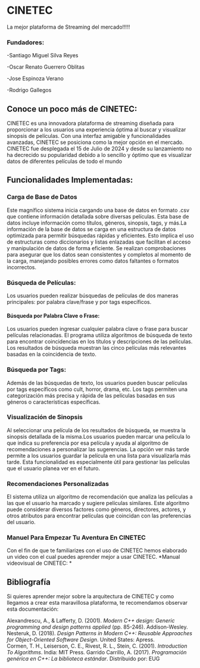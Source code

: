 # CINETEC
La mejor plataforma de Streaming del mercado!!!!!
### Fundadores:
-Santiago Miguel Silva Reyes

-Oscar Renato Guerrero Oblitas

-Jose Espinoza Verano

-Rodrigo Gallegos

## Conoce un poco más de CINETEC:
CINETEC es una innovadora plataforma de streaming diseñada para proporcionar a los usuarios una experiencia óptima al buscar y visualizar sinopsis de películas. Con una interfaz amigable y funcionalidades avanzadas, CINETEC se posiciona como la mejor opción en el mercado. CINETEC fue desplegada el 15 de Julio de 2024 y desde su lanzamiento no ha decrecido su popularidad debido a lo sencillo y óptimo que es visualizar datos de diferentes películas de todo el mundo 

## Funcionalidades Implementadas:

### Carga de Base de Datos 
Este magnífico sistema inicia cargando una base de datos en formato .csv que contiene información detallada sobre diversas películas. Esta base de datos incluye información como títulos, géneros, sinopsis, tags, y más.La información de la base de datos se carga en una estructura de datos optimizada para permitir búsquedas rápidas y eficientes. Esto implica el uso de estructuras como diccionarios y listas enlazadas que facilitan el acceso y manipulación de datos de forma eficiente. Se realizan comprobaciones para asegurar que los datos sean consistentes y completos al momento de la carga, manejando posibles errores como datos faltantes o formatos incorrectos.

### Búsqueda de Películas:
Los usuarios pueden realizar búsquedas de películas de dos maneras principales: por palabra clave/frase y por tags específicos.
#### Búsqueda por Palabra Clave o Frase:
Los usuarios pueden ingresar cualquier palabra clave o frase para buscar películas relacionadas. El programa utiliza algoritmos de búsqueda de texto para encontrar coincidencias en los títulos y descripciones de las películas. Los resultados de búsqueda muestran las cinco películas más relevantes basadas en la coincidencia de texto. 
### Búsqueda por Tags:
Además de las búsquedas de texto, los usuarios pueden buscar películas por tags específicos como cult, horror, drama, etc. Los tags permiten una categorización más precisa y rápida de las películas basadas en sus géneros o características específicas.

### Visualización de Sinopsis
Al seleccionar una película de los resultados de búsqueda, se muestra la sinopsis detallada de la misma.Los usuarios pueden marcar una película lo que indica su preferencia por esa película y ayuda al algoritmo de recomendaciones a personalizar las sugerencias. La opción ver más tarde permite a los usuarios guardar la película en una lista para visualizarla más tarde. Esta funcionalidad es especialmente útil para gestionar las películas que el usuario planea ver en el futuro.

### Recomendaciones Personalizadas 
El sistema utiliza un algoritmo de recomendación que analiza las películas a las que el usuario ha marcado y sugiere películas similares. Este algoritmo puede considerar diversos factores como géneros, directores, actores, y otros atributos para encontrar películas que coincidan con las preferencias del usuario.

### Manuel Para Empezar Tu Aventura En CINETEC
Con el fin de que te familiarizes con el uso de CINETEC hemos elaborado un video con el cual puedes aprender mejor a usar CINETEC. *Manual videovisual de CINETEC: *

## Bibliografía 
Si quieres aprender mejor sobre la arquitectura de CINETEC y como llegamos a crear esta maravillosa plataforma, te recomendamos observar esta documentación:

Alexandrescu, A., & Lafferty, D. (2001). *Modern C++ design: Generic programming and design patterns applied* (pp. 85-246). Addison-Wesley.
Nesteruk, D. (2018). *Design Patterns in Modern C++: Reusable Approaches for Object-Oriented Software Design*. United States: Apress.
Cormen, T. H., Leiserson, C. E., Rivest, R. L., Stein, C. (2001). *Introduction To Algorithms*. India: MIT Press.
Garrido Carrillo, A. (2017). *Programación genérica en C++: La biblioteca estándar*. Distribuido por: EUG


